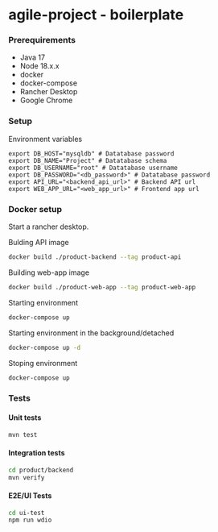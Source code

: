 # agile-project - boilerplate

### Prerequirements

- Java 17
- Node 18.x.x
- docker
- docker-compose
- Rancher Desktop
- Google Chrome


### Setup

Environment variables
```
export DB_HOST="mysqldb" # Datatabase password
export DB_NAME="Project" # Datatabase schema
export DB_USERNAME="root" # Datatabase username
export DB_PASSWORD="<db_password>" # Datatabase password
export API_URL="<backend_api_url>" # Backend API url
export WEB_APP_URL="<web_app_url>" # Frontend app url
```

### Docker setup



Start a rancher desktop.

Bulding API image
```bash
docker build ./product-backend --tag product-api
```

Building web-app image
```bash
docker build ./product-web-app --tag product-web-app
```


Starting environment
```bash
docker-compose up
```

Starting environment in the background/detached
```bash
docker-compose up -d
```

Stoping environment
```bash
docker-compose up
```


### Tests

#### Unit tests
```bash
mvn test
```

#### Integration tests
```bash
cd product/backend
mvn verify
```

#### E2E/UI Tests

```bash
cd ui-test
npm run wdio
```
